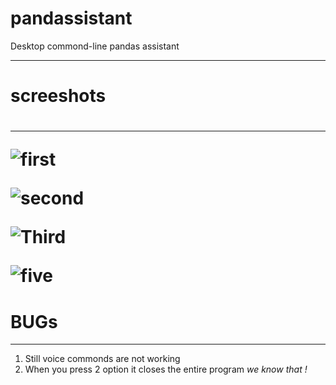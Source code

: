 # pandassistant
Desktop commond-line pandas  assistant
<hr>

<h1>screeshots<h1> 
  
<hr>
  
![first](https://user-images.githubusercontent.com/50815912/82816482-dac90680-9eb8-11ea-8dc4-0a9de9b151e2.png)

![second](https://user-images.githubusercontent.com/50815912/82816502-e3b9d800-9eb8-11ea-83ea-2832c08d1ed2.png)

![Third](https://user-images.githubusercontent.com/50815912/82816512-e6b4c880-9eb8-11ea-99ad-4ff6c0562fda.png)

![five](https://user-images.githubusercontent.com/50815912/82816518-eb797c80-9eb8-11ea-8ed7-09697d7489dd.png)

<h1> BUGs </H1>

<hr>

<p>
  <ol>
    <li>Still voice commonds are not working</li>
    <li>When you press 2 option it closes the entire program<i> we know that ! </i> </l>
    </ol>
</p>
